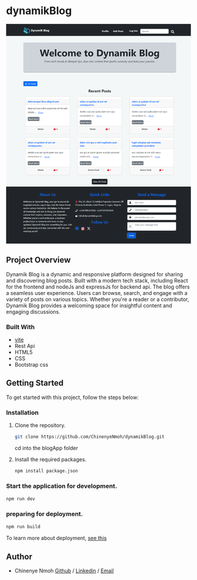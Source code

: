 # dynamikBlog

![Homepage](dynamikBlog.png)

## Project Overview

Dynamik Blog is a dynamic and responsive platform designed for sharing and discovering blog posts. Built with a modern tech stack, including React for the frontend and nodeJs and expressJs for backend api. The blog offers a seamless user experience. Users can browse, search, and engage with a variety of posts on various topics. Whether you're a reader or a contributor, Dynamik Blog provides a welcoming space for insightful content and engaging discussions.

### Built With

- [vite](https://vitejs.dev/guide/)
- Rest Api
- HTML5
- CSS
- Bootstrap css

## Getting Started

To get started with this project, follow the steps below:

### Installation

1. Clone the repository.

   ```sh
   git clone https://github.com/ChinenyeNmoh/dynamikBlog.git
   ```

   cd into the blogApp folder

2. Install the required packages.
   ```sh
   npm install package.json
   ```

### Start the application for development.

```sh
npm run dev
```

### preparing for deployment.

```sh
npm run build
```

To learn more about deployment, [see this](https://vitejs.dev/guide/static-deploy.html)

## Author

- Chinenye Nmoh [Github](https://github.com/ChinenyeNmoh/) / [Linkedin](https://www.linkedin.com/in/chinenye-nmoh-88479699/) / [Email](chinenyeumeaku@gmail.com)
